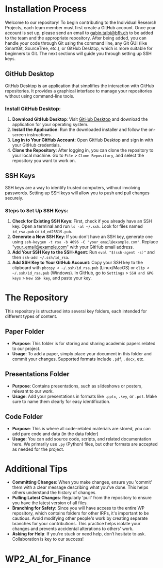 # Installation Process

Welcome to our repository! To begin contributing to the Individual Research Projects, each team member must first create a GitHub account. 
Once your account is set up, please send an email to [gabin.taibi@bfh.ch](mailto:gabin.taibi@bfh.ch) to be added to the team and the appropriate repository. 
After being added, you can handle your code through Git using the command line, any Git GUI (like SmartGit, SourceTree, etc.), or GitHub Desktop, which is more suitable for beginners to Git. The next sections will guide you through setting up SSH keys.

## GitHub Desktop

GitHub Desktop is an application that simplifies the interaction with GitHub repositories. It provides a graphical interface to manage your repositories without using command-line tools.

### Install GitHub Desktop:
1. **Download GitHub Desktop**: Visit [GitHub Desktop](https://desktop.github.com/) and download the application for your operating system.
2. **Install the Application**: Run the downloaded installer and follow the on-screen instructions.
3. **Log in to Your GitHub Account**: Open GitHub Desktop and sign in with your GitHub credentials.
4. **Clone the Repository**: After logging in, you can clone the repository to your local machine. Go to `File` > `Clone Repository`, and select the repository you want to work on.

## SSH Keys

SSH keys are a way to identify trusted computers, without involving passwords. Setting up SSH keys will allow you to push and pull changes securely.

### Steps to Set Up SSH Keys:
1. **Check for Existing SSH Keys**: First, check if you already have an SSH key. Open a terminal and run `ls -al ~/.ssh`. Look for files named `id_rsa.pub` or `id_ed25519.pub`.
2. **Generate a New SSH Key**: If you don't have an SSH key, generate one using `ssh-keygen -t rsa -b 4096 -C "your_email@example.com"`. Replace "your_email@example.com" with your GitHub email address.
3. **Add Your SSH Key to the SSH-Agent**: Run `eval "$(ssh-agent -s)"` and then `ssh-add ~/.ssh/id_rsa`.
4. **Add SSH Key to Your GitHub Account**: Copy your SSH key to the clipboard with `pbcopy < ~/.ssh/id_rsa.pub` (Linux/MacOS) or `clip < ~/.ssh/id_rsa.pub` (Windows). In GitHub, go to `Settings` > `SSH and GPG keys` > `New SSH key`, and paste your key.



# The Repository

This repository is structured into several key folders, each intended for different types of content.

## Paper Folder

- **Purpose**: This folder is for storing and sharing academic papers related to our project.
- **Usage**: To add a paper, simply place your document in this folder and commit your changes. Supported formats include `.pdf`, `.docx`, etc.

## Presentations Folder

- **Purpose**: Contains presentations, such as slideshows or posters, relevant to our work.
- **Usage**: Add your presentations in formats like `.pptx`, `.key`, or `.pdf`. Make sure to name them clearly for easy identification.

## Code Folder

- **Purpose**: This is where all code-related materials are stored, you can add pure code and data (in the data folder)
- **Usage**: You can add source code, scripts, and related documentation here. We primarily use `.py` (Python) files, but other formats are accepted as needed for the project.



# Additional Tips

- **Committing Changes**: When you make changes, ensure you 'commit' them with a clear message describing what you've done. This helps others understand the history of changes.
- **Pulling Latest Changes**: Regularly 'pull' from the repository to ensure you have the latest version of all files.
- **Branching for Safety**: Since you will have access to the entire WP repository, which contains folders for other IRPs, it's important to be cautious. Avoid modifying other people's work by creating separate branches for your contributions. This practice helps isolate your changes and prevents accidental alterations to others' work.
- **Asking for Help**: If you're stuck or need help, don’t hesitate to ask. Collaboration is key to our success!


# WP2_AI_for_Finance